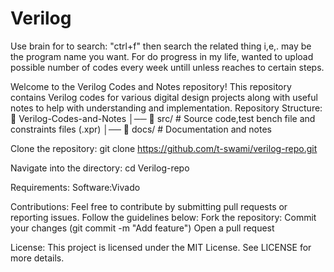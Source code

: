 # Verilog
Use brain for to search: "ctrl+f" then search the related thing i,e,. may be the program name you want.
For do progress in my life, wanted to upload possible number of codes every week untill unless reaches to certain steps.

Welcome to the Verilog Codes and Notes repository!
This repository contains Verilog codes for various digital design projects along with useful notes to help with understanding and implementation.
Repository Structure:
📂 Verilog-Codes-and-Notes
│── 📁 src/                # Source code,test bench file and constraints files (.xpr)
│── 📁 docs/               # Documentation and notes

Clone the repository:
git clone https://github.com/t-swami/verilog-repo.git 

Navigate into the directory:
cd Verilog-repo

Requirements:
Software:Vivado



Contributions:
Feel free to contribute by submitting pull requests or reporting issues. Follow the guidelines below:
Fork the repository:
Commit your changes (git commit -m "Add feature")
Open a pull request

License:
This project is licensed under the MIT License. See LICENSE for more details.

